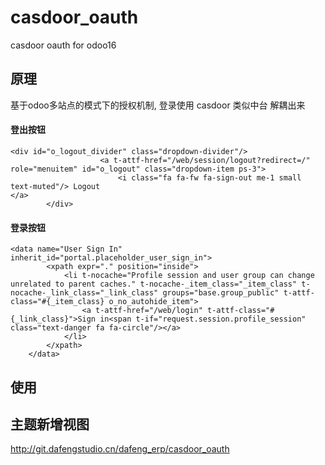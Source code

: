 # casdoor_oauth

casdoor oauth for odoo16

## 原理

基于odoo多站点的模式下的授权机制, 登录使用 casdoor 类似中台
解耦出来

#### 登出按钮

```xhtml
<div id="o_logout_divider" class="dropdown-divider"/>
                    <a t-attf-href="/web/session/logout?redirect=/" role="menuitem" id="o_logout" class="dropdown-item ps-3">
                        <i class="fa fa-fw fa-sign-out me-1 small text-muted"/> Logout
</a>
        </div>
```

#### 登录按钮


```xhtml
<data name="User Sign In" inherit_id="portal.placeholder_user_sign_in">
        <xpath expr="." position="inside">
            <li t-nocache="Profile session and user group can change unrelated to parent caches." t-nocache-_item_class="_item_class" t-nocache-_link_class="_link_class" groups="base.group_public" t-attf-class="#{_item_class} o_no_autohide_item">
                <a t-attf-href="/web/login" t-attf-class="#{_link_class}">Sign in<span t-if="request.session.profile_session" class="text-danger fa fa-circle"/></a>
            </li>
        </xpath>
    </data>
```


## 使用






## 主题新增视图




http://git.dafengstudio.cn/dafeng_erp/casdoor_oauth